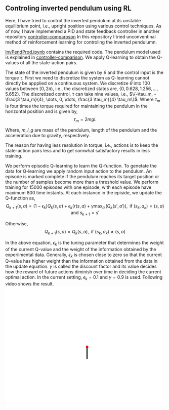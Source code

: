 ## Controling inverted pendulum using RL

Here, I have tried to control the inverted pendulum at its unstable equilibrium point, i.e., upright position using various control techniques. As of now, I have implemented a PID and state feedback controller in another repository [controller-comparoson](https://github.com/KaranJagdale/controller_comparison/tree/master) In this repository I tried unconventinal method of reinforcement learning for controling the inverted pendulumn. 

[InvPendProd.ipynb](https://github.com/KaranJagdale/InvertedPend/blob/main/InvPendProd.ipynb) contains the required code. The pendulum model used is explained in [controller-comparison](https://github.com/KaranJagdale/controller_comparison). We apply Q-learning to obtain the Q-values of all the state-action pairs. 

The state of the inverted pendulum is given by $\theta$ and the control input is the torque $\tau$.
First we need to discretize the system as Q-learning cannot directly be appplied on a continuous system. We discretize $\theta$ into $100$ values between $[0, 2\pi)$, i.e., the discretized states are, $\{0, 0.628, 1.256, \dots, 5.652\}$. The discretized control, $\tau$ can take nine values, i.e., $\{-\tau_m, -\frac{3 \tau_m}{4}, \dots,  0, \dots, \frac{3 \tau_m}{4} \tau_m\}$. Where $\tau_m$ is four times the torque required for maintaining the pendulum in the horizontal position and is given by,
$$\tau_m = 2mgl.$$

Where, $m, l, g$ are mass of the pendulum, length of the pendulum and the acceleration due to gravity, respectively.

The reason for having less resolution in torque, i.e., actions is to keep the state-action pairs less and to get somwhat satisfactory results in less training. 

We perform episodic Q-learning to learn the Q-function. To genetate the data for Q-learning we apply random input action to the pendulum. An episode is marked complete if the pendulum reaches its target position or the number of samples become more than a threshold value. We perform training for $15000$ episodes with one episode, with each episode have maximum $800$ time instants. At each instance in the episide, we update the Q-function as,
$$Q_{k+1}(s,a) = (1 - \epsilon_k) Q_k(s,a) + \epsilon_k (r(s,a) + \gamma \max_{a'}(Q_k(s',a')), \text{ if } (s_k, a_k) = (s, a) \text{ and } s_{k+1} = s'$$
 
Otherwise,
$$Q_{k+1}(s,a) = Q_k(s,a), \text{ if } (s_k, a_k) \neq (s,a)$$

In the above equation, $\epsilon_k$ is the tuning parameter that determines the weight of the current Q-value and the weight of the information obtained by the experiimental data. Generally, $\epsilon_k$ is chosen close to zero so that the current Q-value has higher weight than the information obtained from the data in the update equation. $\gamma$ is called the discount factor and its value decides how the reward of future actions diminish over time in deciding the current optimal action. In the current setting, $\epsilon_k = 0.1$ and $\gamma = 0.9$ is used. Following video shows the result.
![](https://github.com/KaranJagdale/InvertedPend/blob/main/Invpend_QLearn.gif)



